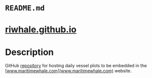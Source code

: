 # `README.md`
# [riwhale.github.io](https://github.com/riwhale/riwhale.github.io/)

# Description
GitHub [repository](https://github.com/riwhale/riwhale.github.io/) for hosting daily vessel plots to be embedded in the [www.maritimewhale.com](www.maritimewhale.com) website.
